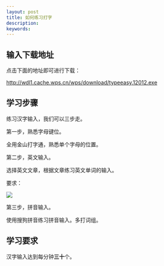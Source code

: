```yaml
---
layout: post
title: 如何练习打字
description:
keywords:
---
```

## 输入下载地址

点击下面的地址即可进行下载：

<http://wdl1.cache.wps.cn/wps/download/typeeasy.12012.exe>

## 学习步骤

练习汉字输入，我们可以三步走。

第一步，熟悉字母键位。

全用金山打字通，熟悉单个字母的位置。

第二步，英文输入。

选择英文文章，根据文章练习英文单词的输入。

要求：

![](http://www.51dzt.com/kindeditor_images/data/000/000/086/original/683deae75f5227709012de7c49dfa371.jpg?1355204200)

第三步，拼音输入。

使用搜狗拼音练习拼音输入。多打词组。

## 学习要求

汉字输入达到每分钟**三十**个。
